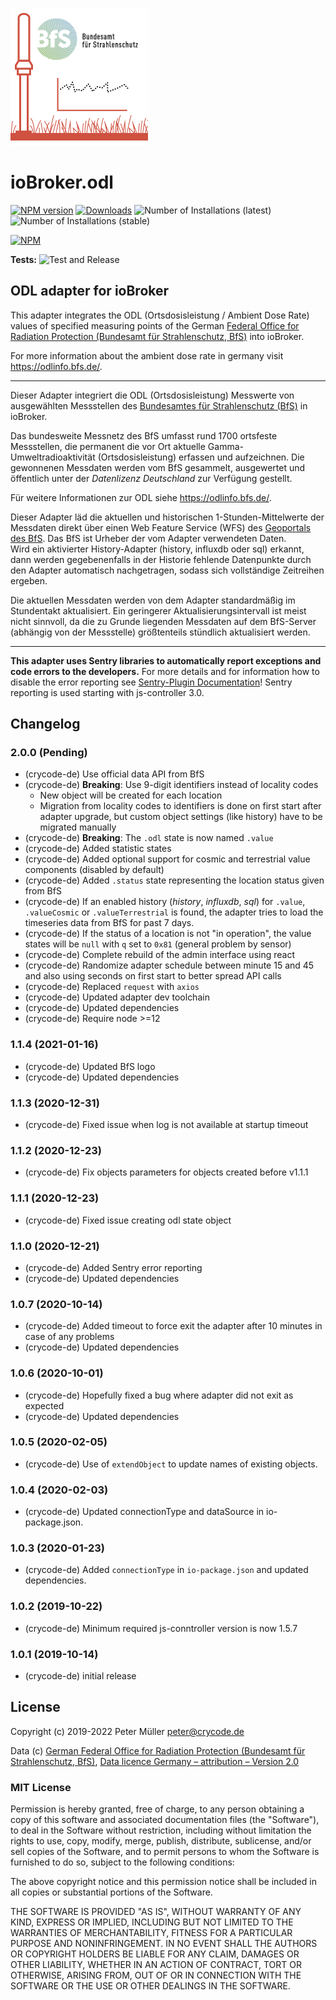 ![Logo](admin/odl.png)

# ioBroker.odl

[![NPM version](https://img.shields.io/npm/v/iobroker.odl.svg)](https://www.npmjs.com/package/iobroker.odl)
[![Downloads](https://img.shields.io/npm/dm/iobroker.odl.svg)](https://www.npmjs.com/package/iobroker.odl)
![Number of Installations (latest)](https://iobroker.live/badges/odl-installed.svg)
![Number of Installations (stable)](https://iobroker.live/badges/odl-stable.svg)

[![NPM](https://nodei.co/npm/iobroker.odl.png?downloads=true)](https://nodei.co/npm/iobroker.odl/)

**Tests:** ![Test and Release](https://github.com/crycode-de/iobroker.odl/workflows/Test%20and%20Release/badge.svg)

## ODL adapter for ioBroker

This adapter integrates the ODL (Ortsdosisleistung / Ambient Dose Rate) values of specified measuring points of the German [Federal Office for Radiation Protection (Bundesamt für Strahlenschutz, BfS)](https://www.bfs.de/) into ioBroker.

For more information about the ambient dose rate in germany visit https://odlinfo.bfs.de/.

---

Dieser Adapter integriert die ODL (Ortsdosisleistung) Messwerte von ausgewählten Messstellen des [Bundesamtes für Strahlenschutz (BfS)](https://www.bfs.de/) in ioBroker.

Das bundesweite Messnetz des BfS umfasst rund 1700 ortsfeste Messstellen, die permanent die vor Ort aktuelle Gamma-Umweltradioaktivität (Ortsdosisleistung) erfassen und aufzeichnen. Die gewonnenen Messdaten werden vom BfS gesammelt, ausgewertet und öffentlich unter der _Datenlizenz Deutschland_ zur Verfügung gestellt.

Für weitere Informationen zur ODL siehe https://odlinfo.bfs.de/.

Dieser Adapter läd die aktuellen und historischen 1-Stunden-Mittelwerte der Messdaten direkt über einen Web Feature Service (WFS) des [Geoportals des BfS](https://www.imis.bfs.de/geoportal/). Das BfS ist Urheber der vom Adapter verwendeten Daten.  
Wird ein aktivierter History-Adapter (history, influxdb oder sql) erkannt, dann werden gegebenenfalls in der Historie fehlende Datenpunkte durch den Adapter automatisch nachgetragen, sodass sich vollständige Zeitreihen ergeben.

Die aktuellen Messdaten werden von dem Adapter standardmäßig im Stundentakt aktualisiert. Ein geringerer Aktualisierungsintervall ist meist nicht sinnvoll, da die zu Grunde liegenden Messdaten auf dem BfS-Server (abhängig von der Messstelle) größtenteils stündlich aktualisiert werden.

---

**This adapter uses Sentry libraries to automatically report exceptions and code errors to the developers.** For more details and for information how to disable the error reporting see [Sentry-Plugin Documentation](https://github.com/ioBroker/plugin-sentry#plugin-sentry)! Sentry reporting is used starting with js-controller 3.0.

## Changelog

### 2.0.0 (Pending)

* (crycode-de) Use official data API from BfS
* (crycode-de) **Breaking**: Use 9-digit identifiers instead of locality codes
  * New object will be created for each location
  * Migration from locality codes to identifiers is done on first start after adapter upgrade, but custom object settings (like history) have to be migrated manually
* (crycode-de) **Breaking**: The `.odl` state is now named `.value`
* (crycode-de) Added statistic states
* (crycode-de) Added optional support for cosmic and terrestrial value components (disabled by default)
* (crycode-de) Added `.status` state representing the location status given from BfS
* (crycode-de) If an enabled history (_history_, _influxdb_, _sql_) for `.value`, `.valueCosmic` or `.valueTerrestrial` is found, the adapter tries to load the timeseries data from BfS for past 7 days.
* (crycode-de) If the status of a location is not "in operation", the value states will be `null` with `q` set to `0x81` (general problem by sensor)
* (crycode-de) Complete rebuild of the admin interface using react
* (crycode-de) Randomize adapter schedule between minute 15 and 45 and also using seconds on first start to better spread API calls
* (crycode-de) Replaced `request` with `axios`
* (crycode-de) Updated adapter dev toolchain
* (crycode-de) Updated dependencies
* (crycode-de) Require node >=12

### 1.1.4 (2021-01-16)
* (crycode-de) Updated BfS logo
* (crycode-de) Updated dependencies

### 1.1.3 (2020-12-31)
* (crycode-de) Fixed issue when log is not available at startup timeout

### 1.1.2 (2020-12-23)
* (crycode-de) Fix objects parameters for objects created before v1.1.1

### 1.1.1 (2020-12-23)
* (crycode-de) Fixed issue creating odl state object

### 1.1.0 (2020-12-21)
* (crycode-de) Added Sentry error reporting
* (crycode-de) Updated dependencies

### 1.0.7 (2020-10-14)
* (crycode-de) Added timeout to force exit the adapter after 10 minutes in case of any problems
* (crycode-de) Updated dependencies

### 1.0.6 (2020-10-01)
* (crycode-de) Hopefully fixed a bug where adapter did not exit as expected
* (crycode-de) Updated dependencies

### 1.0.5 (2020-02-05)
* (crycode-de) Use of `extendObject` to update names of existing objects.

### 1.0.4 (2020-02-03)
* (crycode-de) Updated connectionType and dataSource in io-package.json.

### 1.0.3 (2020-01-23)
* (crycode-de) Added `connectionType` in `io-package.json` and updated dependencies.

### 1.0.2 (2019-10-22)
* (crycode-de) Minimum required js-conntroller version is now 1.5.7

### 1.0.1 (2019-10-14)
* (crycode-de) initial release


## License

Copyright (c) 2019-2022 Peter Müller <peter@crycode.de>

Data (c) [German Federal Office for Radiation Protection (Bundesamt für Strahlenschutz, BfS)](https://www.bfs.de/), [Data licence Germany – attribution – Version 2.0](http://www.govdata.de/dl-de/by-2-0)

### MIT License

Permission is hereby granted, free of charge, to any person obtaining
a copy of this software and associated documentation files (the
"Software"), to deal in the Software without restriction, including
without limitation the rights to use, copy, modify, merge, publish,
distribute, sublicense, and/or sell copies of the Software, and to
permit persons to whom the Software is furnished to do so, subject to
the following conditions:

The above copyright notice and this permission notice shall be
included in all copies or substantial portions of the Software.

THE SOFTWARE IS PROVIDED "AS IS", WITHOUT WARRANTY OF ANY KIND,
EXPRESS OR IMPLIED, INCLUDING BUT NOT LIMITED TO THE WARRANTIES OF
MERCHANTABILITY, FITNESS FOR A PARTICULAR PURPOSE AND
NONINFRINGEMENT. IN NO EVENT SHALL THE AUTHORS OR COPYRIGHT HOLDERS BE
LIABLE FOR ANY CLAIM, DAMAGES OR OTHER LIABILITY, WHETHER IN AN ACTION
OF CONTRACT, TORT OR OTHERWISE, ARISING FROM, OUT OF OR IN CONNECTION
WITH THE SOFTWARE OR THE USE OR OTHER DEALINGS IN THE SOFTWARE.
